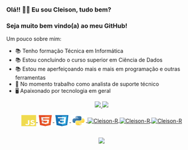 ### Olá!! 👋😊 Eu sou Cleison, tudo bem?

### Seja muito bem vindo(a) ao meu GitHub!

Um pouco sobre mim:

- 📚 Tenho formação Técnica em Informática
- 📚 Estou concluindo o curso superior em Ciência de Dados
- 📚 Estou me aperfeiçoando mais e mais em programação e outras ferramentas
- 💼 No momento trabalho como analista de suporte técnico
- 🖥️ Apaixonado por tecnologia em geral


<div align="center">
  <a href="https://github.com/cleisonlima">
  <img height="180em" src="https://github-readme-stats.vercel.app/api?username=cleisonlima&show_icons=true&theme=tokyonight&include_all_commits=true&count_private=true"/>
  <img height="180em" src="https://github-readme-stats.vercel.app/api/top-langs/?username=cleisonlima&layout=compact&langs_count=7&theme=tokyonight"/>
</div>


<div align="center": style="display: inline_block"><br>
  <img align="center" alt="Cleison-Js" height="30" width="40" src="https://raw.githubusercontent.com/devicons/devicon/master/icons/javascript/javascript-plain.svg">
  <img align="center" alt="Cleison-HTML" height="30" width="40" src="https://raw.githubusercontent.com/devicons/devicon/master/icons/html5/html5-original.svg">
  <img align="center" alt="Cleison-CSS" height="30" width="40" src="https://raw.githubusercontent.com/devicons/devicon/master/icons/css3/css3-original.svg">
  <img align="center" alt="Cleison-Python" height="30" width="40" src="https://raw.githubusercontent.com/devicons/devicon/master/icons/python/python-original.svg">
  <img align="center" alt="Cleison-R" height="30" width="40" src="https://cdn.jsdelivr.net/gh/devicons/devicon/icons/rstudio/rstudio-original.svg">
  <img align="center" alt="Cleison-R" height="30" width="40" src="https://cdn.jsdelivr.net/gh/devicons/devicon/icons/mysql/mysql-original.svg">
  <img align="center" alt="Cleison-R" height="30" width="40" src="https://cdn.jsdelivr.net/gh/devicons/devicon/icons/postgresql/postgresql-original.svg">
</div>

  ##
 
<div align="center">

<a href="https://www.linkedin.com/in/cleisonl-it/" target="_blank"><img src="https://img.shields.io/badge/-LinkedIn-%230077B5?style=for-the-badge&logo=linkedin&logoColor=white" target="_blank"></a> 
 
</div>
